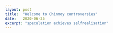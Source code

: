 ```yaml
---
layout: post
title:  "Welcome to Chinmoy controversies"
date:   2020-06-25
excerpt: "speculation achieves selfrealisation"
---
```

